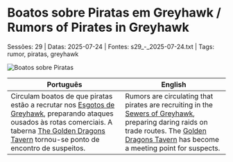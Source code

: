 ﻿
# Boatos sobre Piratas em Greyhawk / Rumors of Pirates in Greyhawk

Sessões: 29 | Datas: 2025-07-24 | Fontes: s29_-_2025-07-24.txt | Tags: rumor, piratas, greyhawk

![Boatos sobre Piratas](assets/rumor/rumor_blank.png)

| Português | English |
|-----------|---------|
| Circulam boatos de que piratas estão a recrutar nos [Esgotos de Greyhawk](esgotos_de_greyhawk.md), preparando ataques ousados às rotas comerciais. A taberna [The Golden Dragons Tavern](taberna_golden_dragon.md) tornou-se ponto de encontro de suspeitos. | Rumors are circulating that pirates are recruiting in the [Sewers of Greyhawk](esgotos_de_greyhawk.md), preparing daring raids on trade routes. The [Golden Dragons Tavern](taberna_golden_dragon.md) has become a meeting point for suspects. |

